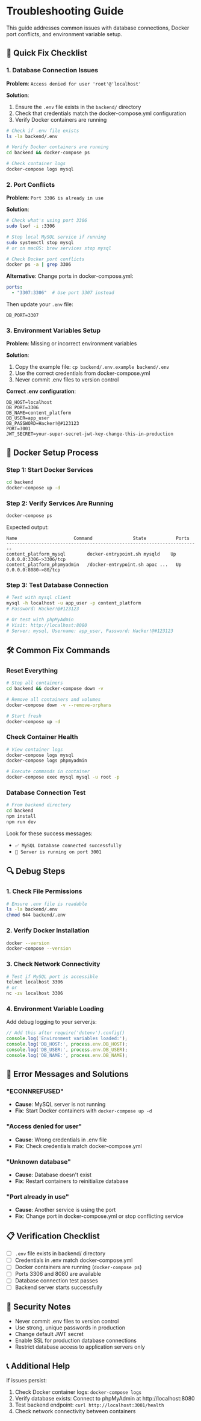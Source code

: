 # Troubleshooting Guide

This guide addresses common issues with database connections, Docker port conflicts, and environment variable setup.

## 🔧 Quick Fix Checklist

### 1. Database Connection Issues

**Problem**: `Access denied for user 'root'@'localhost'`

**Solution**:
1. Ensure the `.env` file exists in the `backend/` directory
2. Check that credentials match the docker-compose.yml configuration
3. Verify Docker containers are running

```bash
# Check if .env file exists
ls -la backend/.env

# Verify Docker containers are running
cd backend && docker-compose ps

# Check container logs
docker-compose logs mysql
```

### 2. Port Conflicts

**Problem**: `Port 3306 is already in use`

**Solution**:
```bash
# Check what's using port 3306
sudo lsof -i :3306

# Stop local MySQL service if running
sudo systemctl stop mysql
# or on macOS: brew services stop mysql

# Check Docker port conflicts
docker ps -a | grep 3306
```

**Alternative**: Change ports in docker-compose.yml:
```yaml
ports:
  - "3307:3306"  # Use port 3307 instead
```

Then update your `.env` file:
```env
DB_PORT=3307
```

### 3. Environment Variables Setup

**Problem**: Missing or incorrect environment variables

**Solution**:
1. Copy the example file: `cp backend/.env.example backend/.env`
2. Use the correct credentials from docker-compose.yml
3. Never commit .env files to version control

**Correct .env configuration**:
```env
DB_HOST=localhost
DB_PORT=3306
DB_NAME=content_platform
DB_USER=app_user
DB_PASSWORD=Hacker!@#123123
PORT=3001
JWT_SECRET=your-super-secret-jwt-key-change-this-in-production
```

## 🐳 Docker Setup Process

### Step 1: Start Docker Services
```bash
cd backend
docker-compose up -d
```

### Step 2: Verify Services Are Running
```bash
docker-compose ps
```

Expected output:
```
Name                     Command               State           Ports
------------------------------------------------------------------------
content_platform_mysql        docker-entrypoint.sh mysqld    Up      0.0.0.0:3306->3306/tcp
content_platform_phpmyadmin   /docker-entrypoint.sh apac ...   Up      0.0.0.0:8080->80/tcp
```

### Step 3: Test Database Connection
```bash
# Test with mysql client
mysql -h localhost -u app_user -p content_platform
# Password: Hacker!@#123123

# Or test with phpMyAdmin
# Visit: http://localhost:8080
# Server: mysql, Username: app_user, Password: Hacker!@#123123
```

## 🛠️ Common Fix Commands

### Reset Everything
```bash
# Stop all containers
cd backend && docker-compose down -v

# Remove all containers and volumes
docker-compose down -v --remove-orphans

# Start fresh
docker-compose up -d
```

### Check Container Health
```bash
# View container logs
docker-compose logs mysql
docker-compose logs phpmyadmin

# Execute commands in container
docker-compose exec mysql mysql -u root -p
```

### Database Connection Test
```bash
# From backend directory
cd backend
npm install
npm run dev
```

Look for these success messages:
- `✅ MySQL Database connected successfully`
- `🚀 Server is running on port 3001`

## 🔍 Debug Steps

### 1. Check File Permissions
```bash
# Ensure .env file is readable
ls -la backend/.env
chmod 644 backend/.env
```

### 2. Verify Docker Installation
```bash
docker --version
docker-compose --version
```

### 3. Check Network Connectivity
```bash
# Test if MySQL port is accessible
telnet localhost 3306
# or
nc -zv localhost 3306
```

### 4. Environment Variable Loading
Add debug logging to your server.js:
```javascript
// Add this after require('dotenv').config()
console.log('Environment variables loaded:');
console.log('DB_HOST:', process.env.DB_HOST);
console.log('DB_USER:', process.env.DB_USER);
console.log('DB_NAME:', process.env.DB_NAME);
```

## 🚨 Error Messages and Solutions

### "ECONNREFUSED"
- **Cause**: MySQL server is not running
- **Fix**: Start Docker containers with `docker-compose up -d`

### "Access denied for user"
- **Cause**: Wrong credentials in .env file
- **Fix**: Check credentials match docker-compose.yml

### "Unknown database"
- **Cause**: Database doesn't exist
- **Fix**: Restart containers to reinitialize database

### "Port already in use"
- **Cause**: Another service is using the port
- **Fix**: Change port in docker-compose.yml or stop conflicting service

## 📋 Verification Checklist

- [ ] `.env` file exists in backend/ directory
- [ ] Credentials in .env match docker-compose.yml
- [ ] Docker containers are running (`docker-compose ps`)
- [ ] Ports 3306 and 8080 are available
- [ ] Database connection test passes
- [ ] Backend server starts successfully

## 🔐 Security Notes

- Never commit .env files to version control
- Use strong, unique passwords in production
- Change default JWT secret
- Enable SSL for production database connections
- Restrict database access to application servers only

## 📞 Additional Help

If issues persist:
1. Check Docker container logs: `docker-compose logs`
2. Verify database exists: Connect to phpMyAdmin at http://localhost:8080
3. Test backend endpoint: `curl http://localhost:3001/health`
4. Check network connectivity between containers